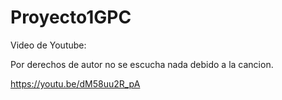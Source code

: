 # Proyecto1GPC


Video de Youtube:

Por derechos de autor no se escucha nada debido a la cancion.

https://youtu.be/dM58uu2R_pA
